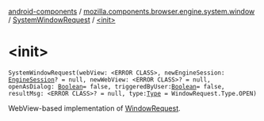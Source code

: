 [android-components](../../index.md) / [mozilla.components.browser.engine.system.window](../index.md) / [SystemWindowRequest](index.md) / [&lt;init&gt;](./-init-.md)

# &lt;init&gt;

`SystemWindowRequest(webView: <ERROR CLASS>, newEngineSession: `[`EngineSession`](../../mozilla.components.concept.engine/-engine-session/index.md)`? = null, newWebView: <ERROR CLASS>? = null, openAsDialog: `[`Boolean`](https://kotlinlang.org/api/latest/jvm/stdlib/kotlin/-boolean/index.html)` = false, triggeredByUser: `[`Boolean`](https://kotlinlang.org/api/latest/jvm/stdlib/kotlin/-boolean/index.html)` = false, resultMsg: <ERROR CLASS>? = null, type: `[`Type`](../../mozilla.components.concept.engine.window/-window-request/-type/index.md)` = WindowRequest.Type.OPEN)`

WebView-based implementation of [WindowRequest](../../mozilla.components.concept.engine.window/-window-request/index.md).

